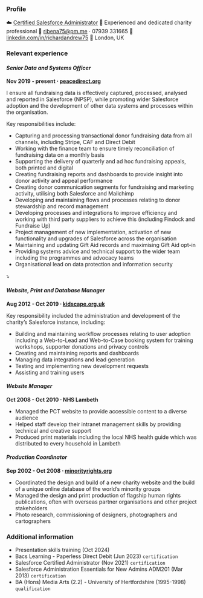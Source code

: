 <base target="_blank">

### Profile

☁️ [Certified Salesforce Administrator](https://www.salesforce.com/trailblazer/ribena75)
🌱 Experienced and dedicated charity professional
🤙 [ribena75@pm.me](mailto:ribena75@pm.me) ⋅ 07939 331665
🔗 [linkedin.com/in/richardandrew75](https://www.linkedin.com/in/richardandrew75)
📍 London, UK

### Relevant experience

#### *Senior Data and Systems Officer*
**Nov 2019 - present ⋅ [peacedirect.org](https://www.peacedirect.org)**

I ensure all fundraising data is effectively captured, processed, analysed and reported in Salesforce (NPSP), while promoting wider Salesforce adoption and the development of other data systems and processes within the organisation.

Key responsibilities include:
* Capturing and processing transactional donor fundraising data from all channels, including Stripe, CAF and Direct Debit
* Working with the finance team to ensure timely reconciliation of fundraising data on a monthly basis
* Supporting the delivery of quarterly and ad hoc fundraising appeals, both printed and digital
* Creating fundraising reports and dashboards to provide insight into donor activity and appeal performance
* Creating donor communication segments for fundraising and marketing activity, utilising both Salesforce and Mailchimp
* Developing and maintaining flows and processes relating to donor stewardship and record management
* Developing processes and integrations to improve efficiency and working with third party suppliers to achieve this (including Findock and Fundraise Up)
* Project management of new implementation, activation of new functionality and upgrades of Salesforce across the organisation
* Maintaining and updating Gift Aid records and maximising Gift Aid opt-in
* Providing systems advice and technical support to the wider team including the programmes and advocacy teams
* Organisational lead on data protection and information security

⤵

<div style="page-break-after: always;"></div>

#### *Website, Print and Database Manager*
**Aug 2012 - Oct 2019 ⋅ [kidscape.org.uk](https://www.kidscape.org.uk)**

Key responsibility included the administration and development of the charity’s Salesforce instance, including:
* Building and maintaining workflow processes relating to user adoption including a Web-to-Lead and Web-to-Case booking system for training workshops, supporter donations and privacy controls
* Creating and maintaining reports and dashboards
* Managing data integrations and lead generation
* Testing and implementing new development requests
* Assisting and training users

#### *Website Manager*
**Oct 2008 - Oct 2010 ⋅ NHS Lambeth**

- Managed the PCT website to provide accessible content to a diverse audience
- Helped staff develop their intranet management skills by providing technical and creative support
- Produced print materials including the local NHS health guide which was distributed to every household in Lambeth

#### *Production Coordinator*
**Sep 2002 - Oct 2008 ⋅ [minorityrights.org](https://www.minorityrights.org)**

- Coordinated the design and build of a new charity website and the build of a unique online database of the world’s minority groups
- Managed the design and print production of flagship human rights publications, often with overseas partner organisations and other project stakeholders
- Photo research, commissioning of designers, photographers and cartographers

### Additional information

- Presentation skills training (Oct 2024)
- Bacs Learning - Paperless Direct Debit (Jun 2023) `certification`
- Salesforce Certified Administrator (Nov 2021) `certification`
- Salesforce Administration Essentials for New Admins ADM201 (Mar 2013) `certification`
- BA (Hons) Media Arts (2.2) - University of Hertfordshire (1995-1998) `qualification`
